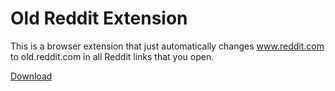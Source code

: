 Old Reddit Extension
====================

This is a browser extension that just automatically changes www.reddit.com to
old.reddit.com in all Reddit links that you open.

[Download](https://github.com/Zeex/old-reddit/releases)
